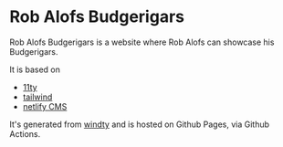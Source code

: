 # Rob Alofs Budgerigars

Rob Alofs Budgerigars is a website where Rob Alofs can showcase his Budgerigars.

It is based on
- [11ty](https://www.11ty.dev)
- [tailwind](https://tailwindcss.com)
- [netlify CMS](http://netlifycms.org)

It's generated from [windty](https://github.com/distantcam/windty) and is hosted on Github Pages, via Github Actions.

